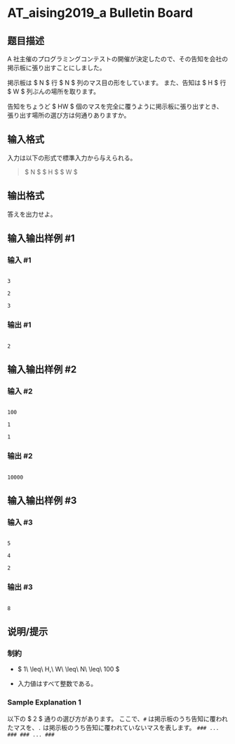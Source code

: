 # AT_aising2019_a Bulletin Board

## 题目描述

[problemUrl]: https://atcoder.jp/contests/aising2019/tasks/aising2019_a

A 社主催のプログラミングコンテストの開催が決定したので、その告知を会社の掲示板に張り出すことにしました。

掲示板は $ N $ 行 $ N $ 列のマス目の形をしています。 また、告知は $ H $ 行 $ W $ 列ぶんの場所を取ります。

告知をちょうど $ HW $ 個のマスを完全に覆うように掲示板に張り出すとき、張り出す場所の選び方は何通りありますか。

## 输入格式

入力は以下の形式で標準入力から与えられる。

> $ N $ $ H $ $ W $

## 输出格式

答えを出力せよ。

## 输入输出样例 #1

### 输入 #1

```
3
2
3
```

### 输出 #1

```
2
```

## 输入输出样例 #2

### 输入 #2

```
100
1
1
```

### 输出 #2

```
10000
```

## 输入输出样例 #3

### 输入 #3

```
5
4
2
```

### 输出 #3

```
8
```

## 说明/提示

### 制約

- $ 1\ \leq\ H,\ W\ \leq\ N\ \leq\ 100 $
- 入力値はすべて整数である。

### Sample Explanation 1

以下の $ 2 $ 通りの選び方があります。 ここで、`#` は掲示板のうち告知に覆われたマスを、`.` は掲示板のうち告知に覆われていないマスを表します。 ``` ### ... ### ### ... ### ```